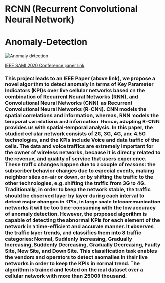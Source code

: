 # RCNN (Recurrent Convolutional Neural Network)
# Anomaly-Detection

![Anomaly detection](https://github.com/m-r-tanha/RCNN-Anomaly-detection/blob/master/GettyImages-960881164.jpg)

[IEEE SAMI 2020 Conference paper link](https://github.com/m-r-tanha/RCNN-Anomaly-detection/blob/master/ICC4.pdf)
<h3>
This project leads to an IEEE Paper (above link), we propose a novel algorithm to detect anomaly in terms of Key Parameter Indicators (KPI)s over live cellular networks based on the combination of Recurrent Neural Networks (RNN), and Convolutional Neural Networks (CNN), as Recurrent Convolutional Neural Networks (R-CNN). CNN models the spatial correlations and information, whereas, RNN models the temporal correlations and information. Hence, adopting R-CNN provides us with spatial-temporal analysis. In this paper, the studied cellular network consists of 2G, 3G, 4G, and 4.5G technologies, and the KPIs include Voice and data traffic of the cells. The data and voice traffics are extremely important for the owner of wireless networks, because it is directly related to the revenue, and quality of service that users experience. These traffic changes happen due to a couple of reasons: the subscriber behavior changes due to especial events, making neighbor sites on-air or down, or by shifting the traffic to the other technologies, e.g. shifting the traffic from 3G to 4G. Traditionally, in order to keep the network stable, the traffic should be observed layer by layer during each interval to detect major changes in KPIs, in large scale telecommunication networks it will be too time-consuming with the low accuracy of anomaly detection. However, the proposed algorithm is capable of detecting the abnormal KPIs for each element of the network in a time-efficient and accurate manner. It observes the traffic layer trends, and classifies them into 8 traffic categories: Normal, Suddenly Increasing, Gradually Increasing, Suddenly Decreasing, Gradually Decreasing, Faulty Site, New Site, and Down Site. This classification task enables the vendors and operators to detect anomalies in their live networks in order to keep the KPIs in normal trend. The algorithm is trained and tested on the real dataset over a cellular network with more than 25000 thousand.
